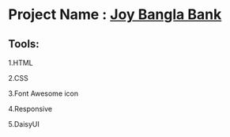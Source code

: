 # Project Name : [Joy Bangla Bank](https://mosharof-hossen.github.io/Bank-app-DOM-/)

## Tools: 

1.HTML

2.CSS

3.Font Awesome icon

4.Responsive

5.DaisyUI
